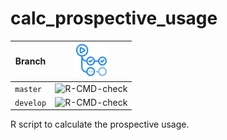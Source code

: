 # calc_prospective_usage

Branch   |[![GitHub Actions logo](GitHubActions.png)](https://github.com/richelbilderbeek/calc_prospective_usage/actions)
---------|-----------------------------------------------------------------------------------------------------------------------
`master` |![R-CMD-check](https://github.com/richelbilderbeek/calc_prospective_usage/workflows/R-CMD-check/badge.svg?branch=master)   
`develop`|![R-CMD-check](https://github.com/richelbilderbeek/calc_prospective_usage/workflows/R-CMD-check/badge.svg?branch=develop)  

R script to calculate the prospective usage.
